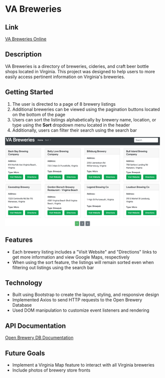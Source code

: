 # VA Breweries

## Link

[VA Breweries Online](https://va-breweries.vercel.app/)

## Description

VA Breweries is a directory of breweries, cideries, and craft beer bottle shops located in Virginia. This project was designed to help users to more easily access pertinent information on Virginia's breweries.

## Getting Started

1. The user is directed to a page of 8 brewery listings
2. Additional breweries can be viewed using the pagination buttons located on the bottom of the page
3. Users can sort the listings alphabetically by brewery name, location, or type using the **Sort** dropdown menu located in the header
4. Additionally, users can filter their search using the search bar

![VA Breweries Homepage](./VA-Breweries.png)

## Features

- Each brewery listing includes a "Visit Website" and "Directions" links to get more information and view Google Maps, respectively
- When using the sort feature, the listings will remain sorted even when filtering out listings using the search bar

## Technology

- Built using Bootstrap to create the layout, styling, and responsive design
- Implemented Axios to send HTTP requests to the Open Brewery Database
- Used DOM manipulation to customize event listeners and rendering

## API Documentation

[Open Brewery DB Documentation](https://www.openbrewerydb.org/documentation/01-listbreweries)

## Future Goals

- Implement a Virginia Map feature to interact with all Virginia breweries
- Include photos of brewery store fronts
